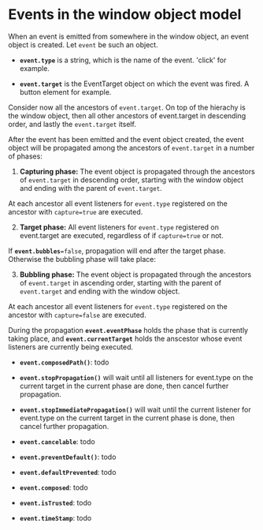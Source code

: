 # Events in the window object model

When an event is emitted from somewhere in the window object, an event object is created. Let `event` be such an object. 

* **`event.type`** is a string, which is the name of the event. 'click' for example. 

* **`event.target`** is the EventTarget object on which the event was fired. A button element for example. 

Consider now all the ancestors of `event.target`. On top of the hierachy is the window object, then all other ancestors of event.target in descending order, and lastly the `event.target` itself. 

After the event has been emitted and the event object created, the event object will be propagated among the ancestors of `event.target` in a number of phases: 

1. **Capturing phase:** The event object is propagated through the ancestors of `event.target` in descending order, starting with the window object and ending with the parent of `event.target`. 

  At each ancestor all event listeners for `event.type` registered on the ancestor with `capture=true` are executed. 
  
2. **Target phase:** All event listeners for `event.type` registered on event.target are executed, regardless of if `capture=true` or not. 

If **`event.bubbles`**`=false`, propagation will end after the target phase. Otherwise the bubbling phase will take place: 

3. **Bubbling phase:** The event object is propagated through the ancestors of `event.target` in ascending order, starting with the parent of `event.target` and ending with the window object. 

  At each ancestor all event listeners for `event.type` registered on the ancestor with `capture=false` are executed. 
  
During the propagation **`event.eventPhase`** holds the phase that is currently taking place, and **`event.currentTarget`** holds the anscestor whose event listeners are currently being executed. 

* **`event.composedPath()`**: todo

* **`event.stopPropagation()`** will wait until all listeners for event.type on the current target in the current phase are done, then cancel further propagation. 

* **`event.stopImmediatePropagation()`** will wait until the current listener for event.type on the current target in the current phase is done, then cancel further propagation. 

* **`event.cancelable`**: todo

* **`event.preventDefault()`**: todo

* **`event.defaultPrevented`**: todo

* **`event.composed`**: todo

* **`event.isTrusted`**: todo

* **`event.timeStamp`**: todo

